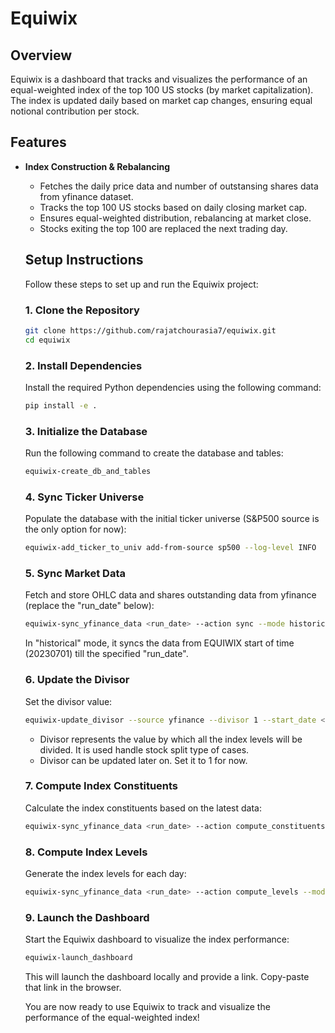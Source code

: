 # Equiwix
## Overview
Equiwix is a dashboard that tracks and visualizes the performance of an equal-weighted index of the top 100 US stocks (by market capitalization). The index is updated daily based on market cap changes, ensuring equal notional contribution per stock.

## Features
- **Index Construction & Rebalancing**

  - Fetches the daily price data and number of outstansing shares data from yfinance dataset.
  - Tracks the top 100 US stocks based on daily closing market cap.
  - Ensures equal-weighted distribution, rebalancing at market close.
  - Stocks exiting the top 100 are replaced the next trading day.

  ## Setup Instructions

  Follow these steps to set up and run the Equiwix project:

  ### 1. Clone the Repository
  ```bash
  git clone https://github.com/rajatchourasia7/equiwix.git
  cd equiwix
  ```

  ### 2. Install Dependencies
  Install the required Python dependencies using the following command:
  ```bash
  pip install -e .
  ```

  ### 3. Initialize the Database
  Run the following command to create the database and tables:
  ```bash
  equiwix-create_db_and_tables
  ```

  ### 4. Sync Ticker Universe
  Populate the database with the initial ticker universe (S&P500 source is the only option for now):
  ```bash
  equiwix-add_ticker_to_univ add-from-source sp500 --log-level INFO
  ```

  ### 5. Sync Market Data
  Fetch and store OHLC data and shares outstanding data from yfinance (replace the "run_date" below):
  ```bash
  equiwix-sync_yfinance_data <run_date> --action sync --mode historical --log-level INFO
  ```
  In "historical" mode, it syncs the data from EQUIWIX start of time (20230701) till the specified "run_date".

  ### 6. Update the Divisor
  Set the divisor value:
  ```bash
  equiwix-update_divisor --source yfinance --divisor 1 --start_date <run_date> --log-level INFO
  ```
  - Divisor represents the value by which all the index levels will be divided. It is used handle stock split type of cases.
  - Divisor can be updated later on. Set it to 1 for now.

  ### 7. Compute Index Constituents
  Calculate the index constituents based on the latest data:
  ```bash
  equiwix-sync_yfinance_data <run_date> --action compute_constituents --mode historical --log-level INFO
  ```

  ### 8. Compute Index Levels
  Generate the index levels for each day:
  ```bash
  equiwix-sync_yfinance_data <run_date> --action compute_levels --mode historical --log-level INFO
  ```

  ### 9. Launch the Dashboard
  Start the Equiwix dashboard to visualize the index performance:
  ```bash
  equiwix-launch_dashboard
  ```
  This will launch the dashboard locally and provide a link. Copy-paste that link in the browser.

  You are now ready to use Equiwix to track and visualize the performance of the equal-weighted index!
